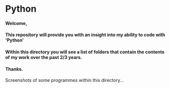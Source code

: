 # Python

#### Welcome,

#### This repository will provide you with an insight into my ability to code with 'Python'

#### Within this directory you will see a list of folders that contain the contents of my work over the past 2/3 years.

#### Thanks.

Screenshots of some programmes within this directory...
